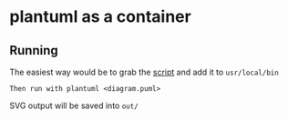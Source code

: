 plantuml as a container
===

## Running

The easiest way would be to grab the [script](https://localhost) and add it to `usr/local/bin`

    Then run with plantuml <diagram.puml>

SVG output will be saved into `out/`
